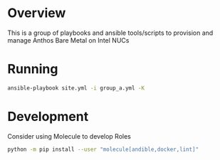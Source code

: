 # Overview

This is a group of playbooks and ansible tools/scripts to provision and manage Anthos Bare Metal on Intel NUCs


# Running

```bash
ansible-playbook site.yml -i group_a.yml -K
```

# Development

Consider using Molecule to develop Roles

```bash
python -m pip install --user "molecule[andible,docker,lint]"
```